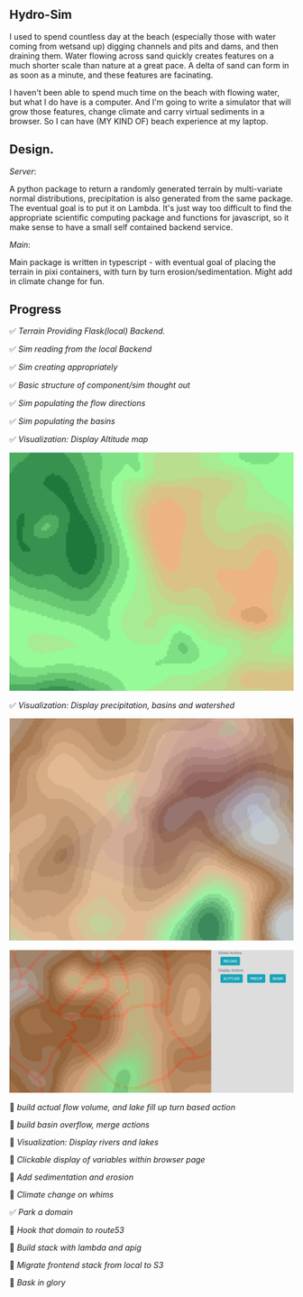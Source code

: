 ## Hydro-Sim

I used to spend countless day at the beach (especially those with water coming from wetsand up) digging channels and pits and dams, and then draining them. Water flowing across sand quickly creates features on a much shorter scale than nature at a great pace. A delta of sand can form in as soon as a minute, and these features are facinating.

I haven't been able to spend much time on the beach with flowing water, but what I do have is a computer. And I'm going to write a simulator that will grow those features, change climate and carry virtual sediments in a browser. So I can have (MY KIND OF) beach experience at my laptop.

## Design.

*Server*:

A python package to return a randomly generated terrain by multi-variate normal distributions, precipitation is also generated from the same package. The eventual goal is to put it on Lambda. It's just way too difficult to find the appropriate scientific computing package and functions for javascript, so it make sense to have a small self contained backend service.

*Main*:

Main package is written in typescript - with eventual goal of placing the terrain in pixi containers, with turn by turn erosion/sedimentation. Might add in climate change for fun.

## Progress

:white_check_mark: *Terrain Providing Flask(local) Backend.*

:white_check_mark: *Sim reading from the local Backend*

:white_check_mark: *Sim creating appropriately*

:white_check_mark: *Basic structure of component/sim thought out*

:white_check_mark: *Sim populating the flow directions*

:white_check_mark: *Sim populating the basins*

:white_check_mark: *Visualization: Display Altitude map*

![Altitude Map](/images/alt_map.png)

:white_check_mark: *Visualization: Display precipitation, basins and watershed*

![Precipitation Map](/images/precip_map.png)

![Basin Map](/images/basin_map.png)

:black_square_button: *build actual flow volume, and lake fill up turn based action*

:black_square_button: *build basin overflow, merge actions*

:black_square_button: *Visualization: Display rivers and lakes*

:black_square_button: *Clickable display of variables within browser page*

:black_square_button: *Add sedimentation and erosion*

:black_square_button: *Climate change on whims*

:white_check_mark: *Park a domain*

:black_square_button: *Hook that domain to route53*

:black_square_button: *Build stack with lambda and apig*

:black_square_button: *Migrate frontend stack from local to S3*

:black_square_button: *Bask in glory*
